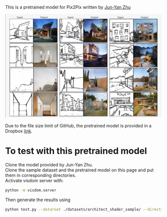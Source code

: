This is a pretrained model for Pix2Pix written by [Jun-Yan Zhu](https://github.com/junyanz)<br>

![Results from the Pretrained Model](Pix2Pix_Result.jpg)

Due to the file size limit of GitHub, the pretrained model is provided in a Dropbox [link](https://www.dropbox.com/s/w1netgcq7qkir74/checkpoints.zip?dl=0).<br>

# To test with this pretrained model
Clone the model provided by Jun-Yan Zhu.<br>
Clone the sample dataset and the pretrained model on this page and put them in corresponding directories.<br>
Activate visdom server with:<br>
```bash
python -m visdom.server
```
Then generate the results using<br>
```bash
python test.py --dataroot ./datasets/architect_shader_sample/ --direction AtoB --model pix2pix --name architect_shader
```
